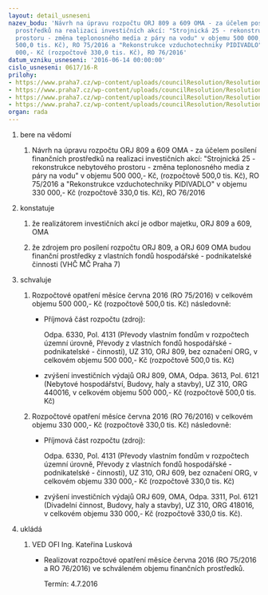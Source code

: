 ```yaml
---
layout: detail_usneseni
nazev_bodu: 'Návrh na úpravu rozpočtu ORJ 809 a 609 OMA - za účelem posílení finančních
  prostředků na realizaci investičních akcí: "Strojnická 25 - rekonstrukce nebytového
  prostoru - změna teplonosného media z páry na vodu" v objemu 500 000,- Kč, (rozpočtově
  500,0 tis. Kč), RO 75/2016 a "Rekonstrukce vzduchotechniky PIDIVADLO" v objemu 330
  000,- Kč (rozpočtově 330,0 tis. Kč), RO 76/2016'
datum_vzniku_usneseni: '2016-06-14 00:00:00'
cislo_usneseni: 0617/16-R
prilohy:
- https://www.praha7.cz/wp-content/uploads/councilResolution/Resolutions/27865/export/Duvodovazprava~73968.docx
- https://www.praha7.cz/wp-content/uploads/councilResolution/Resolutions/27865/export/IS_OMA_38_2016_NBPStrojnicka25_navysenirozpoctu_Pozadaveknarozpoctoveopatreni~73967.doc
- https://www.praha7.cz/wp-content/uploads/councilResolution/Resolutions/27865/export/IS_OMA_39_2016_Pidivadlo_330000_Kc~73966.doc
- https://www.praha7.cz/wp-content/uploads/councilResolution/Resolutions/27865/export/export~298447.pdf
organ: rada
---
```

<ol class="urzList_view" id="urzList">
<li class="urzClass1" id=""><span name="1">bere na vědomí</span> 
<ol class="urzOlClass">
<li class="urzClass2" style="TEXT-ALIGN: left" id=""><span><p>Návrh na úpravu rozpočtu ORJ 809 a 609 OMA - za účelem posílení finančních prostředků na realizaci investičních akcí: "Strojnická 25 - rekonstrukce nebytového prostoru - změna teplonosného media z páry na vodu" v objemu 500 000,- Kč, (rozpočtově 500,0 tis. Kč), RO 75/2016 a "Rekonstrukce vzduchotechniky PIDIVADLO" v objemu 330 000,- Kč (rozpočtově 330,0 tis. Kč), RO 76/2016</p></span></li></ol></li>
<li class="urzClass1" id=""><span name="6">konstatuje</span> 
<ol class="urzOlClass">
<li class="urzClass2" style="TEXT-ALIGN: left" id=""><span><p>že realizátorem investičních akcí je odbor majetku, ORJ 809 a 609, OMA</p></span></li>
<li class="urzClass2" style="TEXT-ALIGN: left" id=""><span><p>že zdrojem pro posílení rozpočtu ORJ 809, a ORJ 609&nbsp;OMA&nbsp;budou finanční prostředky z vlastních fondů hospodářské - podnikatelské činnosti (VHČ MČ Praha 7)</p></span></li></ol></li>
<li class="urzClass1" id=""><span name="24">schvaluje</span> 
<ol class="urzOlClass">
<li class="urzClass2" style="TEXT-ALIGN: left" id=""><span><p>Rozpočtové opatření měsíce června 2016 (RO 75/2016) v celkovém objemu&nbsp;500 000,- Kč (rozpočtově 500,0 tis. Kč)&nbsp;následovně:</p></span>
<ul class="urzUlClass">
<li class="urzClass3" style="TEXT-ALIGN: left" id=""><span><p>Příjmová část rozpočtu (zdroj):</p><p>Odpa. 6330, Pol. 4131 (Převody vlastním fondům v rozpočtech územní úrovně, Převody z vlastních fondů hospodářské - podnikatelské - činnosti), UZ 310, ORJ 809, bez označení ORG, v celkovém objemu 500 000,- Kč (rozpočtově 500,0 tis. Kč)</p></span></li>
<li class="urzClass3" style="TEXT-ALIGN: left" id=""><span><p>zvýšení investičních výdajů ORJ 809, OMA, Odpa. 3613, Pol.&nbsp;6121 (Nebytové hospodářství,&nbsp;Budovy, haly a stavby), UZ 310, ORG 440016,&nbsp;v celkovém objemu&nbsp;500 000,- Kč (rozpočtově 500,0 tis. Kč)</p></span></li></ul></li>
<li class="urzClass2" style="TEXT-ALIGN: left" id=""><span><p>Rozpočtové opatření měsíce června 2016 (RO 76/2016) v celkovém objemu&nbsp;330 000,- Kč (rozpočtově 330,0 tis. Kč) následovně:</p></span>
<ul class="urzUlClass">
<li class="urzClass3" style="TEXT-ALIGN: left" id=""><span><p>Příjmová část rozpočtu (zdroj):</p><p>Odpa. 6330, Pol. 4131 (Převody vlastním fondům v rozpočtech územní úrovně, Převody z vlastních fondů hospodářské - podnikatelské - činnosti), UZ 310, ORJ 609, bez označení ORG, v celkovém objemu&nbsp;330 000,- Kč (rozpočtově 330,0 tis. Kč)</p></span></li>
<li class="urzClass3" style="TEXT-ALIGN: left" id=""><span><p>zvýšení investičních výdajů ORJ 609, OMA, Odpa. 3311, Pol. 6121 (Divadelní činnost, Budovy, haly a stavby), UZ 310, ORG&nbsp;418016, v celkovém objemu&nbsp;330 000,- Kč (rozpočtově 330,0 tis. Kč).</p></span></li></ul></li></ol></li><li class="urzClass1" id="urzUkoly"><span name="1">ukládá</span><ol class="urzOlClass"><li class="urzClass2"><span><p>VED OFI Ing. Kateřina Lusková</p></span><ul class="urzUlClass"><li class="urzClass3"><span><p>Realizovat rozpočtové opatření měsíce června 2016 (RO 75/2016 a RO 76/2016) ve schváleném objemu finančních prostředků.</p></span><span class="urzUkolTermin">  Termín:&nbsp;4.7.2016</span></li></ul></li></ol></li>
</ol>